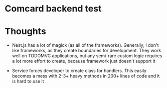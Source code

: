 # Comcard backend test

# Thoughts

- Nest.js has a lot of magick (as all of the frameworks).
  Generally, I don't like frameworks, as they create boundaries for development.
  They work well on TODOMVC applications, but any semi-rare custom logic requires
  a lot more effort to create, because framework just doesn't support it

- Service forces developer to create class for handlers. This easily becomes a mess
  with 2-3+ heavy methods in 200+ lines of code and it is hard to use it
